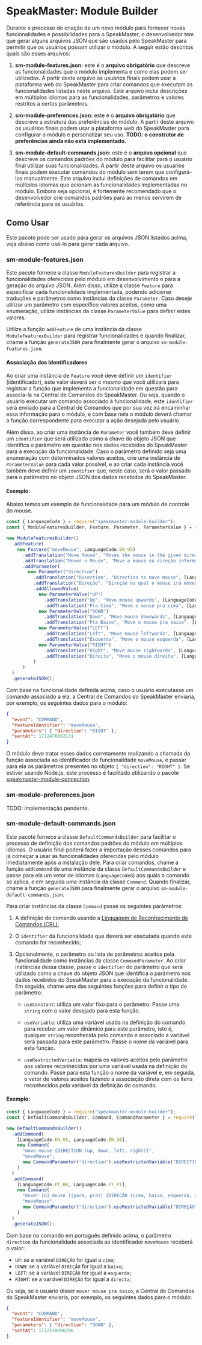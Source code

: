 # SpeakMaster: Module Builder

Durante o processo de criação de um novo módulo para fornecer novas funcionalidades e possibilidades para o SpeakMaster, o desenvolvedor tem que gerar alguns arquivos JSON que são usados pelo SpeakMaster para permitir que os usuários possam utilizar o módulo. A seguir estão descritos quais são esses arquivos:

1. **sm-module-features.json:** este é o **arquivo obrigatório** que descreve as funcionalidades que o módulo implementa e como elas podem ser utilizadas. A partir deste arquivo os usuários finais podem usar a plataforma web do SpeakMaster para criar comandos que executam as funcionalidades listadas neste arquivo. Este arquivo inclui descrições em múltiplos idiomas para as funcionalidades, parâmetros e valores restritos a certos parâmetros.

2. **sm-module-preferences.json:** este é o **arquivo obrigatório** que descreve a estrutura das preferências do módulo. A partir deste arquivo os usuários finais podem usar a plataforma web do SpeakMaster para configurar o módulo e personalizar seu uso. **TODO: o construtor de preferências ainda não está implementado.**

3. **sm-module-default-commands.json:** este é o **arquivo opcional** que descreve os comandos padrões do módulo para facilitar para o usuário final utilizar suas funcionalidades. A partir deste arquivo os usuários finais podem executar comandos do módulo sem terem que configurá-los manualmente. Este arquivo inclui definições de comandos em múltiplos idiomas que acionam as funcionalidades implementadas no módulo. Embora seja opcional, é fortemente recomendado que o desenvolvedor crie comandos padrões para ao menos servirem de referência para os usuários.

## Como Usar

Este pacote pode ser usado para gerar os arquivos JSON listados acima, veja abaixo como usá-lo para gerar cada arquivo.

### sm-module-features.json

Este pacote fornece a classe `ModuleFeaturesBuilder` para registrar a funcionalidades oferecidas pelo módulo em desenvolvimento e para a geração do arquivo JSON. Além disso, utilize a classe `Feature` para especificar cada funcionalidade implementada, podendo adicionar traduções e parâmetros como instâncias da classe `Parameter`. Caso deseje utilizar um parâmetro com específico valores aceitos, como uma enumeração, utilize instâncias da classe `ParameterValue` para definir estes valores.

Utilize a função `addFeature` de uma instância da classe `ModuleFeaturesBuilder` para registrar funcionalidades e quando finalizar, chame a função `generateJSON` para finalmente gerar o arquivo `sm-module-features.json`.

#### **Associação dos Identificadores**

Ao criar uma instância de `Feature` você deve definir um `identifier` (identificador), este valor deverá ser o mesmo que você utilizará para registrar a função que implementa a funcionalidade em questão para associa-la na Central de Comandos do SpeakMaster. Ou seja, quando o usuário executar um comando associado à funcionalidade, este `identifier` será enviado para a Central de Comandos que por sua vez irá encaminhar essa informação para o módulo, e com base nela o módulo deverá chamar a função correspondente para executar a ação desejada pelo usuário.

Além disso, ao criar uma instância de `Parameter` você também deve definir um `identifier` que será utilizado como a chave do objeto JSON que identifica o parâmetro em questão nos dados recebidos do SpeakMaster para a execução da funcionalidade. Caso o parâmetro definido seja uma enumeração com determinados valores aceitos, crie uma instância de `ParameterValue` para cada valor possível, e ao criar cada instância você também deve definir um `identifier` que, neste caso, será o valor passado para o parâmetro no objeto JSON dos dados recebidos do SpeakMaster.

#### **Exemplo:**

Abaixo temos um exemplo de funcionalidade para um módulo de controle do mouse.

```javascript
const { LanguageCode } = require("speakmaster-module-builder");
const { ModuleFeaturesBuilder, Feature, Parameter, ParameterValue } = require("speakmaster-module-builder/features-builder");

new ModuleFeaturesBuilder()
  .addFeature(
    new Feature("moveMouse", LanguageCode.EN_US)
      .addTranslation("Move Mouse", "Moves the mouse in the given direction", [LanguageCode.EN_US, LanguageCode.EN_GB])
      .addTranslation("Mover o Mouse", "Move o mouse na direção informada", [LanguageCode.PT_BR, LanguageCode.PT_PT])
      .addParameter(
        new Parameter("direction")
          .addTranslation("Direction", "Direction to move mouse", [LanguageCode.EN_US, LanguageCode.EN_GB])
          .addTranslation("Direção", "Direção na qual o mouse irá mover", [LanguageCode.PT_BR, LanguageCode.PT_PT])
          .addAllowedValue(
            new ParameterValue("UP")
              .addTranslation("Up", "Move mouse upwards", [LanguageCode.EN_US, LanguageCode.EN_GB])
              .addTranslation("Pra Cima", "Move o mouse pra cima", [LanguageCode.PT_BR, LanguageCode.PT_PT]),
            new ParameterValue("DOWN")
              .addTranslation("Down", "Move mouse downwards", [LanguageCode.EN_US, LanguageCode.EN_GB])
              .addTranslation("Pra Baixo", "Move o mouse pra baixo", [LanguageCode.PT_BR, LanguageCode.PT_PT]),
            new ParameterValue("LEFT")
              .addTranslation("Left", "Move mouse leftwards", [LanguageCode.EN_US, LanguageCode.EN_GB])
              .addTranslation("Esquerda", "Move o mouse esquerda", [LanguageCode.PT_BR, LanguageCode.PT_PT]),
            new ParameterValue("RIGHT")
              .addTranslation("Right", "Move mouse rightwards", [LanguageCode.EN_US, LanguageCode.EN_GB])
              .addTranslation("Direita", "Move o mouse direita", [LanguageCode.PT_BR, LanguageCode.PT_PT])
          )
      )
  )
  .generateJSON();
```

Com base na funcionalidade definida acima, caso o usuário executasse um comando associado a ela, a Central de Comandos do SpeakMaster enviaria, por exemplo, os seguintes dados para o módulo:

```json
{
  "event": "COMMAND",
  "featureIdentifier": "moveMouse",
  "parameters": { "direction": "RIGHT" },
  "sentAt": 1712476663131
}
```

O módulo deve tratar esses dados corretamente realizando a chamada da função associada ao identificador de funcionalidade `moveMouse`, e passar para ela os parâmetros presentes no objeto `{ "direction": "RIGHT" }`. Se estiver usando Node.js, este processo é facilitado utilizando o pacote [speakmaster-module-connection](https://www.npmjs.com/package/speakmaster-module-connection).

### sm-module-preferences.json

TODO: implementação pendente.

### sm-module-default-commands.json

Este pacote fornece a classe `DefaultCommandsBuilder` para facilitar o processo de definição dos comandos padrões do módulo em múltiplos idiomas. O usuário final poderá fazer a importação desses comandos para já começar a usar as funcionalidades oferecidas pelo módulo imediatamente após a instalação dele. Para criar comandos, chame a função `addCommand` de uma instância da classe `DefaultCommandsBuilder` e passe para ela um vetor de idiomas (`LanguageCode`s) aos quais o comando se aplica, e em seguida uma instância da classe `Command`. Quando finalizar, chame a função `generateJSON` para finalmente gerar o arquivo `sm-module-default-commands.json`.

Para criar instâncias da classe `Command` passe os seguintes parâmetros:

1. A definição do comando usando a [Linguagem de Reconhecimento de Comandos (CRL)](https://www.npmjs.com/package/speakmaster-crl);

2. O `identifier` da funcionalidade que deverá ser executada quando este comando for reconhecido;

3. Opcionalmente, o parâmetro ou lista de parâmetros aceitos pela funcionalidade como instâncias da classe `CommandParameter`. Ao criar instâncias dessa classe, passe o `identifier` do parâmetro que será utilizado como a chave do objeto JSON que identifica o parâmetro nos dados recebidos do SpeakMaster para a execução da funcionalidade. Em seguida, chame uma das seguintes funções para definir o tipo do parâmetro:

	- `useConstant`: utiliza um valor fixo para o parâmetro. Passe uma `string` com o valor desejado para esta função.

	- `useVariable`: utiliza uma variável usada na definição do comando para receber um valor dinâmico para este parâmetro, isto é, qualquer `string` reconhecida pelo comando e associado a variável será passada para este parâmetro. Passe o nome da variável para esta função.

	- `useRestrictedVariable`: mapeia os valores aceitos pelo parâmetro aos valores reconhecidos por uma variável usada na definição do comando. Passe para esta função o nome da variável e, em seguida, o vetor de valores aceitos fazendo a associação direta com os itens reconhecidos pela variável da definição do comando.

#### **Exemplo:**

```javascript
const { LanguageCode } = require("speakmaster-module-builder");
const { DefaultCommandsBuilder, Command, CommandParameter } = require("speakmaster-module-builder/default-commands-builder");

new DefaultCommandsBuilder()
  .addCommand(
    [LanguageCode.EN_US, LanguageCode.EN_GB],
    new Command(
      "move mouse {DIRECTION (up, down, left, right)}",
      "moveMouse",
      new CommandParameter("direction").useRestrictedVariable("DIRECTION", ["UP", "DOWN", "LEFT", "RIGHT"])
    )
  )
  .addCommand(
    [LanguageCode.PT_BR, LanguageCode.PT_PT],
    new Command(
      "mover [o] mouse [(para, pra)] {DIREÇÃO (cima, baixo, esquerda, direita)}",
      "moveMouse",
      new CommandParameter("direction").useRestrictedVariable("DIREÇÃO", ["UP", "DOWN", "LEFT", "RIGHT"])
    )
  )
  .generateJSON();
```

Com base no comando em português definido acima, o parâmetro `direction` da funcionalidade associada ao identificador `moveMouse` receberá o valor:

- `UP`: se a variável `DIREÇÃO` for igual a `cima`;
- `DOWN`: se a variável `DIREÇÃO` for igual a `baixo`;
- `LEFT`: se a variável `DIREÇÃO` for igual a `esquerda`;
- `RIGHT`: se a variável `DIREÇÃO` for igual a `direita`;

Ou seja, se o usuário disser `mover mouse pra baixo`, a Central de Comandos do SpeakMaster enviaria, por exemplo, os seguintes dados para o módulo:

```json
{
  "event": "COMMAND",
  "featureIdentifier": "moveMouse",
  "parameters": { "direction": "DOWN" },
  "sentAt": 1712518896706
}
```
